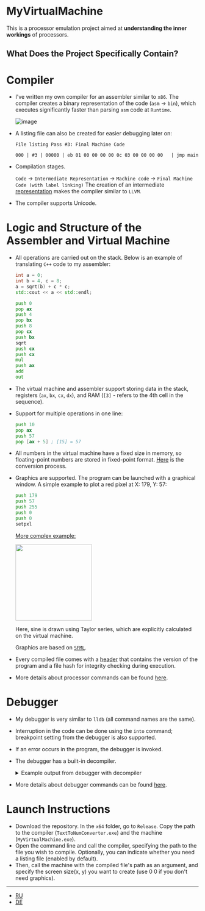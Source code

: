 # MyVirtualMachine
This is a processor emulation project aimed at **understanding the inner workings** of processors.

## What Does the Project Specifically Contain?
# Compiler
  - I've written my own compiler for an assembler similar to `x86`. The compiler creates a binary representation of the code (`asm` -> `bin`), which executes significantly faster than parsing `asm` code at `Runtime`.
    
    ![image](https://github.com/quqveik1/MyVirtualMachine/assets/64206443/90d8bcbc-843e-4e75-8e17-c178fd206064)

  - A listing file can also be created for easier debugging later on:
    ```
    File listing Pass #3: Final Machine Code
  
    000 | #3 | 00000 | eb 01 00 00 00 00 0c 03 00 00 00 00   | jmp main
    ```
  - Compilation stages.

    `Code` -> `Intermediate Representation` -> `Machine code` -> `Final Machine Code (with label linking)`
    The creation of an intermediate [representation](https://github.com/quqveik1/MyVirtualMachine/blob/main/TextToNumConverter/IR/CommandIR.h) makes the compiler similar to `LLVM`.

  - The compiler supports Unicode.

# Logic and Structure of the Assembler and Virtual Machine
  - All operations are carried out on the stack. Below is an example of translating `C++` code to my assembler:
    ```cpp
    int a = 0;
    int b = 4, c = 8;
    a = sqrt(b) + c * c;
    std::cout << a << std::endl;
    ```
    ```asm
    push 0
    pop ax
    push 4
    pop bx
    push 8
    pop cx
    push bx
    sqrt
    push cx
    push cx
    mul
    push ax
    add
    out
    ```
  - The virtual machine and assembler support storing data in the stack, registers (`ax`, `bx`, `cx`, `dx`), and RAM (`[3]` - refers to the 4th cell in the sequence).

  - Support for multiple operations in one line:
    ```asm
    push 10
    pop ax
    push 57
    pop [ax + 5] ; [15] = 57
    ```
  - All numbers in the virtual machine have a fixed size in memory, so floating-point numbers are stored in fixed-point format. [Here](https://github.com/quqveik1/MyVirtualMachine/blob/main/Converter/FloatConvert.h) is the conversion process.

  - Graphics are supported. The program can be launched with a graphical window. A simple example to plot a red pixel at X: 179, Y: 57:
    ```asm
    push 179
    push 57
    push 255
    push 0
    push 0
    setpxl
    ```
    [More complex example:](https://github.com/quqveik1/MyVirtualMachine/blob/main/AsmCode/Sinus.asm)
    
    <img src="https://github.com/quqveik1/MyVirtualMachine/assets/64206443/0ce4ae08-fa9b-4811-8b60-2382b66e5d2c" width="200">
    
    Here, sine is drawn using Taylor series, which are explicitly calculated on the virtual machine.
    
    Graphics are based on [`SFML`](https://www.sfml-dev.org/).
  - Every compiled file comes with a [header](https://github.com/quqveik1/MyVirtualMachine/blob/main/FileHeader/FileHeader.h) that contains the version of the program and a file hash for integrity checking during execution.
  - More details about processor commands can be found [here](https://github.com/quqveik1/MyVirtualMachine/blob/main/Constants/CommandConstants.h).
    
# Debugger
  - My debugger is very similar to `lldb` (all command names are the same).
  - Interruption in the code can be done using the `into` command; breakpoint setting from the debugger is also supported.
  - If an error occurs in the program, the debugger is invoked.
  - The debugger has a built-in decompiler.
     <details>
       <summary>Example output from debugger with decompiler</summary>
       
        -----Interactive mode launched-----
  
        Last 32 fully executed commands:
        000 | 00360 | 07 02 00 00 00 00 03 00 00 00 00 00   | pop dx
        001 | 0036c | 06 01 00 00 00 00 00 00 00 00 00 00   | push 0
        002 | 00378 | 07 02 00 00 00 00 02 00 00 00 00 00   | pop cx
        003 | 00384 | 06 02 00 00 00 00 02 00 00 00 00 00   | push cx
        004 | 00390 | e8 01 00 00 00 00 0c 00               | call c
        005 | 0000c | 06 02 00 00 00 00 01 00 00 00 00 00   | push bx
        006 | 00018 | f7 00 00 00                           | div
        007 | 0001c | 06 02 00 00 00 00 00 00 00 00 00 00   | push ax
        008 | 00028 | f6 00 00 00                           | mul
        009 | 0002c | c2 00 00 00                           | ret
        010 | 0039c | 18 00 00 00                           | sin
        011 | 003a0 | 07 05 00 00 00 00 39 00 00 00 00 00   | pop [57]
        012 | 003ac | 06 02 00 00 00 00 02 00 00 00 00 00   | push cx
        013 | 003b8 | 06 05 00 00 00 00 39 00 00 00 00 00   | push [57]
        014 | 003c4 | e8 01 00 00 00 00 30 00               | call 30
        015 | 00030 | 06 02 00 00 00 00 03 00 00 00 00 00   | push dx
        016 | 0003c | f6 00 00 00                           | mul
        017 | 00040 | f8 00 00 00                           | neg
        018 | 00044 | 06 02 00 00 00 00 03 00 00 00 00 00   | push dx
        019 | 00050 | 06 01 00 00 00 00 ff ff ff ff ff ff   | push -1
        020 | 0005c | 00 00 00 00                           | add
        021 | 00060 | 00 00 00 00                           | add
        022 | 00064 | c2 00 00 00                           | ret
        023 | 003d0 | 06 01 00 00 00 00 ff 00 00 00 00 00   | push 255
        024 | 003dc | 06 01 00 00 00 00 ff 00 00 00 00 00   | push 255
        025 | 003e8 | 06 01 00 00 00 00 ff 00 00 00 00 00   | push 255
        026 | 003f4 | 25 00 00 00                           | setpxl
        027 | 003f8 | 06 03 00 00 00 00 01 00 00 00 00 00 + | push 1 + ax
                    | 00 00 02 00 00 00 00 00               |
        028 | 0040c | 07 02 00 00 00 00 02 00 00 00 00 00   | pop cx
        029 | 00418 | 06 02 00 00 00 00 02 00 00 00 00 00   | push cx
        030 | 00424 | 27 00 00 00 00 00 00 00               | rdsys vsizex
        031 | 0042c | ce 00 00 00                           | into
        
        Stack from start to end:
        00000: 1
        00001: 500
        End of stack
        
        Call stack is empty
        
        Register printout:
        ax: 3.14499
        bx: 166.667
        cx: 1
        dx: 250
        End of register printout
     </details>
  
  - More details about debugger commands can be found [here](https://github.com/quqveik1/MyVirtualMachine/blob/main/InteractiveMode/InteractiveModeConstants.h).


# Launch Instructions
  - Download the repository. In the `x64` folder, go to `Release`. Copy the path to the compiler (`TextToNumConverter.exe`) and the machine (`MyVirtualMachine.exe`).
  - Open the command line and call the compiler, specifying the path to the file you wish to compile. Optionally, you can indicate whether you need a listing file (enabled by default).
  - Then, call the machine with the compiled file's path as an argument, and specify the screen size(x, y) you want to create (use 0 0 if you don't need graphics).

----
- [RU](https://github.com/quqveik1/MyVirtualMachine/blob/main/README.md)
- [DE](https://github.com/quqveik1/MyVirtualMachine/blob/main/README_DE.md)

